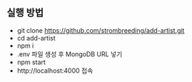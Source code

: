 ## 실행 방법

- git clone https://github.com/strombreeding/add-artist.git
- cd add-artist
- npm i
- .env 파일 생성 후 MongoDB URL 넣기
- npm start
- http://localhost:4000 접속
